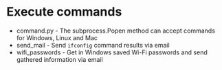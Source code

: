 # Execute commands

* command.py - The subprocess.Popen method can accept commands for Windows, Linux and Mac
* send_mail - Send `ifconfig` command results via email
* wifi_passwords - Get in Windows saved Wi-Fi passwords and send gathered information via email